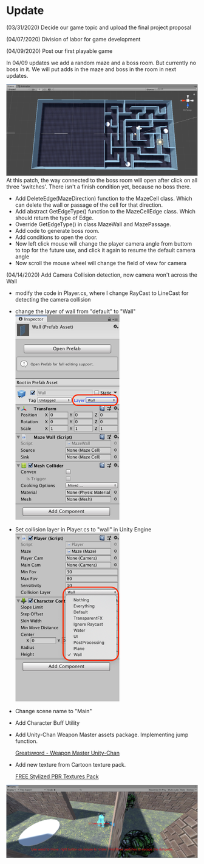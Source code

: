 # Update
(03/31/2020) Decide our game topic and upload the final project proposal

(04/07/2020) Division of labor for game development

(04/09/2020) Post our first playable game

In 04/09 updates we add a random maze and a boss room.  But currently no boss in it. We will put adds in the maze and boss in the room in next updates. 

![map_overview](pic/update1.png) At this patch, the way connected to the boss room will open after click on all three 'switches'. There isn't a finish condition yet, because no boss there. 

* Add DeleteEdge(MazeDirection) function to the MazeCell class. Which can delete the wall or passage of the cell for that direction.
* Add abstract GetEdgeType() function to the MazeCellEdge class. Which should return the type of Edge.
* Override GetEdgeType() in class MazeWall and MazePassage.
* Add code to generate boss room. 
* Add conditions to open the door. 
* Now left click mouse will change the player camera angle from buttom to top for the future use, and click it again to resume the default camera angle
* Now scroll the mouse wheel will change the field of view for camera

(04/14/2020) Add Camera Collision detection, now camera won't across the Wall

+ modify the code in Player.cs, where I change RayCast to LineCast for detecting the camera collision

+ change the layer of wall from "default" to "Wall"<br>
  ![add_wall_layer](pic/add_wall_layer.png)

+  Set collision layer in Player.cs to "wall" in Unity Engine<br>
 ![set_collision_layer](pic/set_collision_layer.png)
 
+ Change scene name to "Main"

+ Add Character Buff Utility

+ Add Unity-Chan Weapon Master assets package. Implementing jump function. 

    [Greatsword - Weapon Master Unity-Chan](https://assetstore.unity.com/packages/3d/animations/greatsword-weapon-master-unity-chan-103953)

+ Add new texture from Cartoon texture pack.

    [FREE Stylized PBR Textures Pack](https://assetstore.unity.com/packages/2d/textures-materials/free-stylized-pbr-textures-pack-111778)

![image-20200424040755928](pic/new_texture_preview.png)
